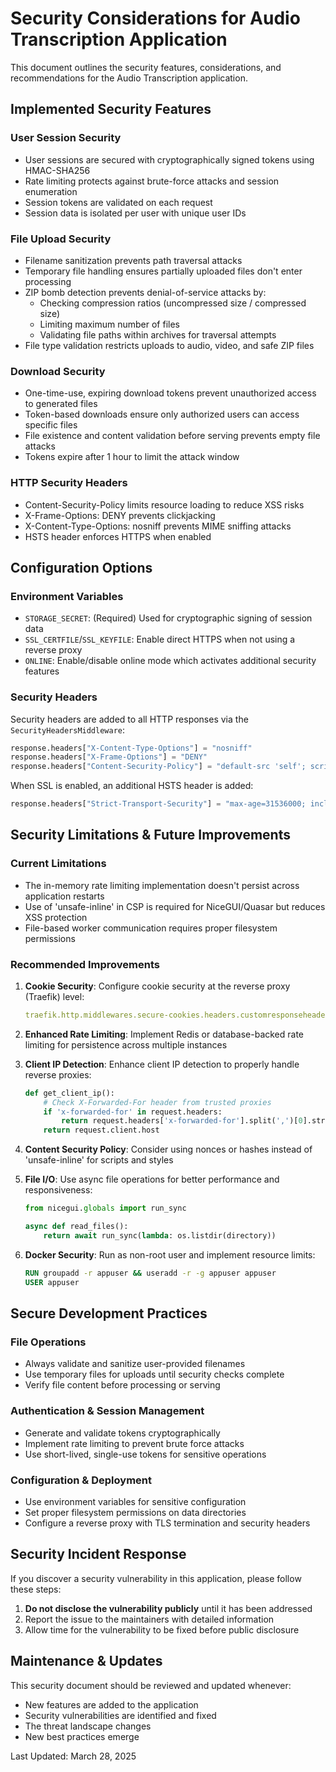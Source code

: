 # Security Considerations for Audio Transcription Application

This document outlines the security features, considerations, and recommendations for the Audio Transcription application.

## Implemented Security Features

### User Session Security
- User sessions are secured with cryptographically signed tokens using HMAC-SHA256
- Rate limiting protects against brute-force attacks and session enumeration
- Session tokens are validated on each request
- Session data is isolated per user with unique user IDs

### File Upload Security
- Filename sanitization prevents path traversal attacks
- Temporary file handling ensures partially uploaded files don't enter processing
- ZIP bomb detection prevents denial-of-service attacks by:
  - Checking compression ratios (uncompressed size / compressed size)
  - Limiting maximum number of files
  - Validating file paths within archives for traversal attempts
- File type validation restricts uploads to audio, video, and safe ZIP files

### Download Security
- One-time-use, expiring download tokens prevent unauthorized access to generated files
- Token-based downloads ensure only authorized users can access specific files
- File existence and content validation before serving prevents empty file attacks
- Tokens expire after 1 hour to limit the attack window

### HTTP Security Headers
- Content-Security-Policy limits resource loading to reduce XSS risks
- X-Frame-Options: DENY prevents clickjacking
- X-Content-Type-Options: nosniff prevents MIME sniffing attacks
- HSTS header enforces HTTPS when enabled

## Configuration Options

### Environment Variables
- `STORAGE_SECRET`: (Required) Used for cryptographic signing of session data
- `SSL_CERTFILE`/`SSL_KEYFILE`: Enable direct HTTPS when not using a reverse proxy
- `ONLINE`: Enable/disable online mode which activates additional security features

### Security Headers
Security headers are added to all HTTP responses via the `SecurityHeadersMiddleware`:
```python
response.headers["X-Content-Type-Options"] = "nosniff"
response.headers["X-Frame-Options"] = "DENY"
response.headers["Content-Security-Policy"] = "default-src 'self'; script-src 'self' 'unsafe-inline'; style-src 'self' 'unsafe-inline'"
```

When SSL is enabled, an additional HSTS header is added:
```python
response.headers["Strict-Transport-Security"] = "max-age=31536000; includeSubDomains"
```

## Security Limitations & Future Improvements

### Current Limitations
- The in-memory rate limiting implementation doesn't persist across application restarts
- Use of 'unsafe-inline' in CSP is required for NiceGUI/Quasar but reduces XSS protection
- File-based worker communication requires proper filesystem permissions

### Recommended Improvements
1. **Cookie Security**: Configure cookie security at the reverse proxy (Traefik) level:
   ```yaml
   traefik.http.middlewares.secure-cookies.headers.customresponseheaders.Set-Cookie=SameSite=Strict; Secure; HttpOnly
   ```

2. **Enhanced Rate Limiting**: Implement Redis or database-backed rate limiting for persistence across multiple instances

3. **Client IP Detection**: Enhance client IP detection to properly handle reverse proxies:
   ```python
   def get_client_ip():
       # Check X-Forwarded-For header from trusted proxies
       if 'x-forwarded-for' in request.headers:
           return request.headers['x-forwarded-for'].split(',')[0].strip()
       return request.client.host
   ```

4. **Content Security Policy**: Consider using nonces or hashes instead of 'unsafe-inline' for scripts and styles

5. **File I/O**: Use async file operations for better performance and responsiveness:
   ```python
   from nicegui.globals import run_sync
   
   async def read_files():
       return await run_sync(lambda: os.listdir(directory))
   ```

6. **Docker Security**: Run as non-root user and implement resource limits:
   ```dockerfile
   RUN groupadd -r appuser && useradd -r -g appuser appuser
   USER appuser
   ```

## Secure Development Practices

### File Operations
- Always validate and sanitize user-provided filenames
- Use temporary files for uploads until security checks complete
- Verify file content before processing or serving

### Authentication & Session Management
- Generate and validate tokens cryptographically
- Implement rate limiting to prevent brute force attacks
- Use short-lived, single-use tokens for sensitive operations

### Configuration & Deployment
- Use environment variables for sensitive configuration
- Set proper filesystem permissions on data directories
- Configure a reverse proxy with TLS termination and security headers

## Security Incident Response

If you discover a security vulnerability in this application, please follow these steps:

1. **Do not disclose the vulnerability publicly** until it has been addressed
2. Report the issue to the maintainers with detailed information
3. Allow time for the vulnerability to be fixed before public disclosure

## Maintenance & Updates

This security document should be reviewed and updated whenever:
- New features are added to the application
- Security vulnerabilities are identified and fixed
- The threat landscape changes
- New best practices emerge

Last Updated: March 28, 2025
